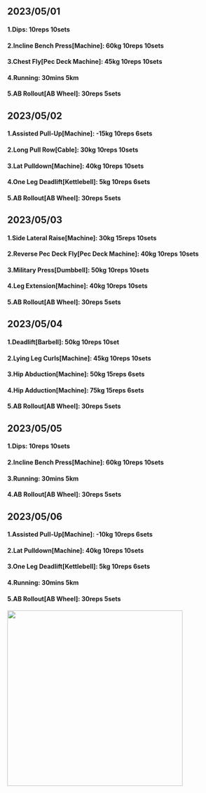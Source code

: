 ## 2023/05/01
#### 1.Dips: 10reps 10sets
#### 2.Incline Bench Press\[Machine\]: 60kg 10reps 10sets
#### 3.Chest Fly\[Pec Deck Machine\]: 45kg 10reps 10sets
#### 4.Running: 30mins 5km
#### 5.AB Rollout\[AB Wheel\]: 30reps 5sets

## 2023/05/02
#### 1.Assisted Pull-Up\[Machine\]: -15kg 10reps 6sets
#### 2.Long Pull Row\[Cable\]: 30kg 10reps 10sets
#### 3.Lat Pulldown\[Machine\]: 40kg 10reps 10sets
#### 4.One Leg Deadlift\[Kettlebell\]: 5kg 10reps 6sets
#### 5.AB Rollout\[AB Wheel\]: 30reps 5sets

## 2023/05/03
#### 1.Side Lateral Raise\[Machine\]: 30kg 15reps 10sets
#### 2.Reverse Pec Deck Fly\[Pec Deck Machine\]: 40kg 10reps 10sets
#### 3.Military Press\[Dumbbell\]: 50kg 10reps 10sets
#### 4.Leg Extension\[Machine\]: 40kg 10reps 10sets
#### 5.AB Rollout\[AB Wheel\]: 30reps 5sets

## 2023/05/04
#### 1.Deadlift\[Barbell\]: 50kg 10reps 10set
#### 2.Lying Leg Curls\[Machine\]: 45kg 10reps 10sets
#### 3.Hip Abduction\[Machine\]: 50kg 15reps 6sets
#### 4.Hip Adduction\[Machine\]: 75kg 15reps 6sets
#### 5.AB Rollout\[AB Wheel\]: 30reps 5sets

## 2023/05/05
#### 1.Dips: 10reps 10sets
#### 2.Incline Bench Press\[Machine\]: 60kg 10reps 10sets
#### 3.Running: 30mins 5km
#### 4.AB Rollout\[AB Wheel\]: 30reps 5sets

## 2023/05/06
#### 1.Assisted Pull-Up\[Machine\]: -10kg 10reps 6sets
#### 2.Lat Pulldown\[Machine\]: 40kg 10reps 10sets
#### 3.One Leg Deadlift\[Kettlebell\]: 5kg 10reps 6sets
#### 4.Running: 30mins 5km
#### 5.AB Rollout\[AB Wheel\]: 30reps 5sets

<img src='../_resources/__087.png' width='400px' />
